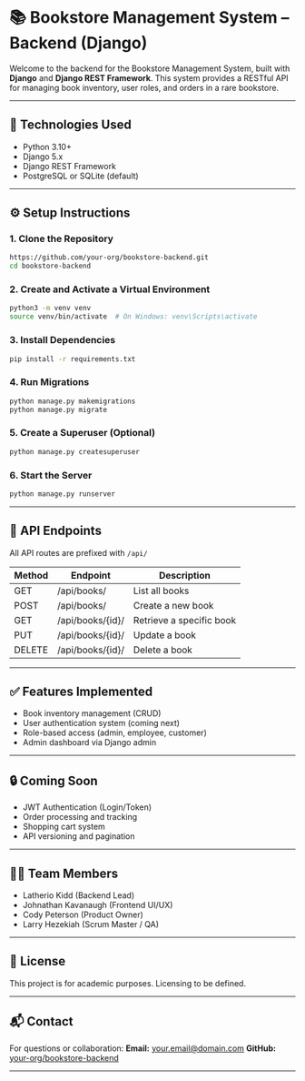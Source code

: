 # 📚 Bookstore Management System – Backend (Django)

Welcome to the backend for the Bookstore Management System, built with **Django** and **Django REST Framework**. This system provides a RESTful API for managing book inventory, user roles, and orders in a rare bookstore.

---

## 🧰 Technologies Used
- Python 3.10+
- Django 5.x
- Django REST Framework
- PostgreSQL or SQLite (default)

---

## ⚙️ Setup Instructions

### 1. Clone the Repository
```bash
https://github.com/your-org/bookstore-backend.git
cd bookstore-backend
```

### 2. Create and Activate a Virtual Environment
```bash
python3 -m venv venv
source venv/bin/activate  # On Windows: venv\Scripts\activate
```

### 3. Install Dependencies
```bash
pip install -r requirements.txt
```

### 4. Run Migrations
```bash
python manage.py makemigrations
python manage.py migrate
```

### 5. Create a Superuser (Optional)
```bash
python manage.py createsuperuser
```

### 6. Start the Server
```bash
python manage.py runserver
```

---

## 🔗 API Endpoints
All API routes are prefixed with `/api/`

| Method | Endpoint         | Description                        |
|--------|------------------|------------------------------------|
| GET    | /api/books/      | List all books                     |
| POST   | /api/books/      | Create a new book                  |
| GET    | /api/books/{id}/ | Retrieve a specific book           |
| PUT    | /api/books/{id}/ | Update a book                      |
| DELETE | /api/books/{id}/ | Delete a book                      |


---

## ✅ Features Implemented
- Book inventory management (CRUD)
- User authentication system (coming next)
- Role-based access (admin, employee, customer)
- Admin dashboard via Django admin

---

## 🔒 Coming Soon
- JWT Authentication (Login/Token)
- Order processing and tracking
- Shopping cart system
- API versioning and pagination

---

## 👨‍💻 Team Members
- Latherio Kidd (Backend Lead)
- Johnathan Kavanaugh (Frontend UI/UX)
- Cody Peterson (Product Owner)
- Larry Hezekiah (Scrum Master / QA)

---

## 📄 License
This project is for academic purposes. Licensing to be defined.

---

## 📬 Contact
For questions or collaboration:
**Email:** your.email@domain.com
**GitHub:** [your-org/bookstore-backend](https://github.com/your-org/bookstore-backend)

---
